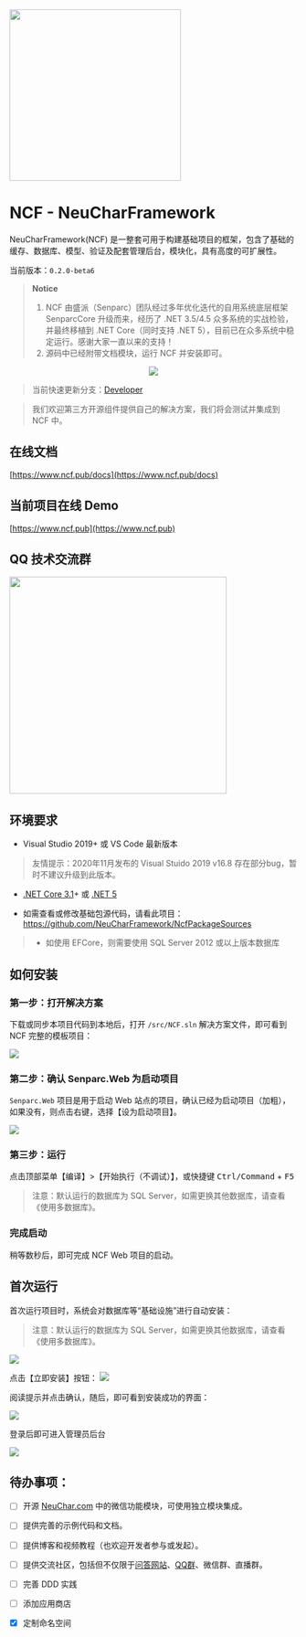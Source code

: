 <img src="https://weixin.senparc.com/images/NCF/logo.png" width="300" />


# NCF - NeuCharFramework

NeuCharFramework(NCF) 是一整套可用于构建基础项目的框架，包含了基础的缓存、数据库、模型、验证及配套管理后台，模块化，具有高度的可扩展性。

当前版本：`0.2.0-beta6`

> **Notice**<br>
> 1. NCF 由盛派（Senparc）团队经过多年优化迭代的自用系统底层框架 SenparcCore 升级而来，经历了 .NET 3.5/4.5 众多系统的实战检验，并最终移植到 .NET Core（同时支持 .NET 5），目前已在众多系统中稳定运行。感谢大家一直以来的支持！<br>
> 2. 源码中已经附带文档模块，运行 NCF 并安装即可。


<center><img src="https://weixin.senparc.com/images/NCF/login.jpg" /></center>

> 当前快速更新分支：[Developer](https://github.com/NeuCharFramework/NCF/tree/Developer)

> 我们欢迎第三方开源组件提供自己的解决方案，我们将会测试并集成到 NCF 中。


## 在线文档

[https://www.ncf.pub/docs](https://www.ncf.pub/docs)

## 当前项目在线 Demo

[https://www.ncf.pub](https://www.ncf.pub)


## QQ 技术交流群

<img src="https://sdk.weixin.senparc.com/images/QQ_Group_Avatar/NCF/QQ-Group.jpg" width="380" />

## 环境要求

- Visual Studio 2019+ 或 VS Code 最新版本

> 友情提示：2020年11月发布的 Visual Stuido 2019 v16.8 存在部分bug，暂时不建议升级到此版本。

- [.NET Core 3.1](https://dotnet.microsoft.com/download/dotnet-core/3.1)+ 或 [.NET 5](https://dotnet.microsoft.com/download/dotnet/5.0) 

- 如需查看或修改基础包源代码，请看此项目：https://github.com/NeuCharFramework/NcfPackageSources

> - 如使用 EFCore，则需要使用 SQL Server 2012 或以上版本数据库


## 如何安装

### 第一步：打开解决方案

下载或同步本项目代码到本地后，打开 `/src/NCF.sln` 解决方案文件，即可看到 NCF 完整的模板项目：

<img src="https://gitee.com/NeuCharFramework/NcfDocs/raw/master/cn/docs/doc/start/start-develop/images/run-ncf-01.png" />


### 第二步：确认 Senparc.Web 为启动项目

`Senparc.Web` 项目是用于启动 Web 站点的项目，确认已经为启动项目（加粗），如果没有，则点击右键，选择【设为启动项目】。

<img src="https://gitee.com/NeuCharFramework/NcfDocs/raw/master/cn/docs/doc/start/start-develop/images/run-ncf-02.png" />

### 第三步：运行

点击顶部菜单【编译】>【开始执行（不调试）】，或快捷键 <kbd>Ctrl/Command</kbd> + <kbd>F5</kbd>

> 注意：默认运行的数据库为 SQL Server，如需更换其他数据库，请查看《使用多数据库》。

### 完成启动

稍等数秒后，即可完成 NCF Web 项目的启动。

## 首次运行

首次运行项目时，系统会对数据库等“基础设施”进行自动安装：

> 注意：默认运行的数据库为 SQL Server，如需更换其他数据库，请查看《使用多数据库》。

<img src="https://gitee.com/NeuCharFramework/NcfDocs/raw/master/cn/docs/doc/start/start-develop/images/install-01.png" />

点击【立即安装】按钮：
<img src="https://gitee.com/NeuCharFramework/NcfDocs/raw/master/cn/docs/doc/start/start-develop/images/install-02.png" />


阅读提示并点击确认，随后，即可看到安装成功的界面：

<img src="https://gitee.com/NeuCharFramework/NcfDocs/raw/master/cn/docs/doc/start/start-develop/images/install-03.png" />

登录后即可进入管理员后台

<img src="https://gitee.com/NeuCharFramework/NcfDocs/raw/master/cn/docs/doc/start/start-develop/images/admin-background-01-homepage.png" />


## 待办事项：

- [ ] 开源 [NeuChar.com](https://www.neuchar.com/) 中的微信功能模块，可使用独立模块集成。
- [ ] 提供完善的示例代码和文档。
- [ ] 提供博客和视频教程（也欢迎开发者参与或发起）。
- [ ] 提供交流社区，包括但不仅限于[问答网站](https://weixin.senparc.com/QA)、[QQ群](#qq-技术交流群)、微信群、直播群。
- [ ] 完善 DDD 实践
- [ ] 添加应用商店
- [x] 定制命名空间

